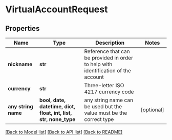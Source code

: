 # VirtualAccountRequest


## Properties
Name | Type | Description | Notes
------------ | ------------- | ------------- | -------------
**nickname** | **str** | Reference that can be provided in order to help with identification of the account | 
**currency** | **str** | Three-letter ISO 4217 currency code | 
**any string name** | **bool, date, datetime, dict, float, int, list, str, none_type** | any string name can be used but the value must be the correct type | [optional]

[[Back to Model list]](../README.md#documentation-for-models) [[Back to API list]](../README.md#documentation-for-api-endpoints) [[Back to README]](../README.md)


